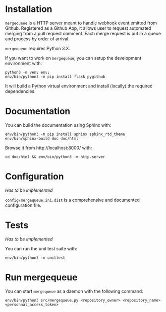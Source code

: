 Installation
============

`mergequeue` is a HTTP server meant to handle webhook event emitted from Github.
Registered as a Github App, it allows user to request automated merging from
a pull request comment. Each merge request is put in a queue and process by order
of arrival.

`mergequeue` requires Python 3.X.

If you want to work on `mergequeue`, you can setup the development environment with:
```
python3 -m venv env;
env/bin/python3 -m pip install flask pygithub
```
It will build a Python virtual environment and install (locally) the required
dependencies.


Documentation
=============

You can build the documentation using Sphinx with:
```
env/bin/python3 -m pip install sphinx sphinx_rtd_theme
env/bin/sphinx-build doc doc/html
```
Browse it from http://localhost:8000/ with:
```
cd doc/html && env/bin/python3 -m http.server
```

Configuration
=============

_Has to be implemented_

`config/mergequeue.ini.dist` is a comprehensive and documented configuration file.


Tests
=====

_Has to be implemented_

You can run the unit test suite with:
```
env/bin/python3 -m unittest
```

Run mergequeue
==============

You can start `mergequeue` as a daemon with the following command:
```
env/bin/python3 src/mergequeue.py <repository_owner> <repository_name> <personnal_access_token>
```
